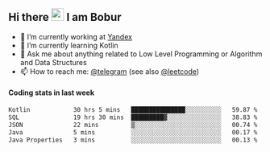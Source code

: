 ## Hi there <img src="https://media.giphy.com/media/hvRJCLFzcasrR4ia7z/giphy.gif" width="25px" height="25px"> I am Bobur

- 💼 I’m currently working at [Yandex](https://yandex.ru/)
- 🌱 I’m currently learning Kotlin
- 💬 Ask me about anything related to Low Level Programming or Algorithm and Data Structures
- 📫 How to reach me: [@telegram](https://t.me/octoant) (see also [@leetcode](https://leetcode.com/octoant/))    

#### Coding stats in last week

<!--START_SECTION:waka-->

```txt
Kotlin            30 hrs 5 mins   ███████████████░░░░░░░░░░   59.87 %
SQL               19 hrs 30 mins  █████████▓░░░░░░░░░░░░░░░   38.83 %
JSON              22 mins         ▒░░░░░░░░░░░░░░░░░░░░░░░░   00.74 %
Java              5 mins          ░░░░░░░░░░░░░░░░░░░░░░░░░   00.17 %
Java Properties   3 mins          ░░░░░░░░░░░░░░░░░░░░░░░░░   00.13 %
```

<!--END_SECTION:waka-->
